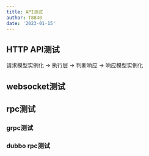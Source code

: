 ```yaml
---
title: API测试
author: T8840
date: '2023-01-15'
---
```




## HTTP API测试

请求模型实例化 -> 执行层 -> 判断响应 -> 响应模型实例化

## websocket测试


## rpc测试

### grpc测试

### dubbo rpc测试
